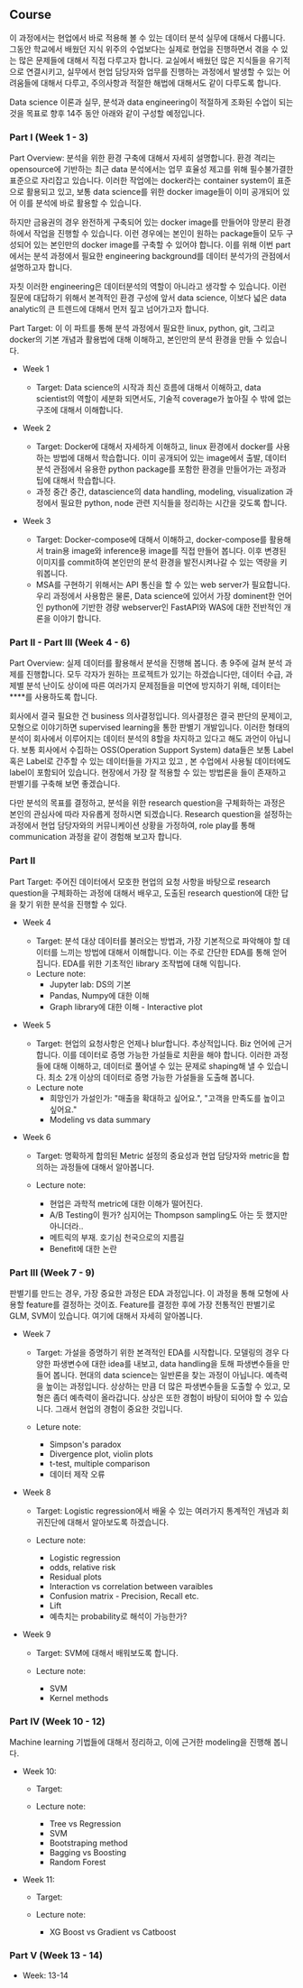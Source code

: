 ## Course

이 과정에서는 현업에서 바로 적용해 볼 수 있는 데이터 분석 실무에 대해서 다룹니다.
그동안 학교에서 배웠던 지식 위주의 수업보다는 실제로 현업을 진행하면서 겪을 수 있는 많은 문제들에 대해서 직접 다루고자 합니다.
교실에서 배웠던 많은 지식들을 유기적으로 연결시키고, 실무에서 현업 담당자와 업무를 진행하는 과정에서 발생할 수 있는 어려움들에 대해서 다루고, 주의사항과 적절한 해법에 대해서도 같이 다루도록 합니다.

Data science 이론과 실무, 분석과 data engineering이 적절하게 조화된 수업이 되는 것을 목표로 향후 14주 동안 아래와 같이 구성할 예정입니다.



### **Part I** (Week 1 - 3)

Part Overview: 분석을 위한 환경 구축에 대해서 자세히 설명합니다. 환경 격리는 opensource에 기반하는 최근 data 분석에서는 업무 효율성 제고를 위해 필수불가결한 표준으로 자리잡고 있습니다. 이러한 작업에는 docker라는 container system이 표준으로 활용되고 있고, 보통 data science를 위한 docker image들이 이미 공개되어 있어 이를 분석에 바로 활용할 수 있습니다. 

하지만 금융권의 경우 완전하게 구축되어 있는 docker image를 만들어야 망분리 환경 하에서 작업을 진행할 수 있습니다. 이런 경우에는 본인이 원하는 package들이 모두 구성되어 있는 본인만의 docker image를 구축할 수 있어야 합니다. 이를 위해 이번 part에서는 분석 과정에서 필요한 engineering background를 데이터 분석가의 관점에서 설명하고자 합니다. 

자칫 이러한 engineering은 데이터분석의 역할이 아니라고 생각할 수 있습니다. 이런 질문에 대답하기 위해서 본격적인 환경 구성에 앞서 data science, 이보다 넓은 data analytic의 큰 트렌드에 대해서 먼저 짚고 넘어가고자 합니다.

Part Target: 이 이 파트를 통해 분석 과정에서 필요한 linux, python, git, 그리고 docker의 기본 개념과 활용법에 대해 이해하고, 본인만의 분석 환경을 만들 수 있습니다.

- Week 1
  - Target: Data science의 시작과 최신 흐름에 대해서 이해하고, data scientist의 역할이 세분화 되면서도, 기술적 coverage가 높아질 수 밖에 없는 구조에 대해서 이해합니다.

- Week 2
  - Target: Docker에 대해서 자세하게 이해하고, linux 환경에서 docker를 사용하는 방법에 대해서 학습합니다. 이미 공개되어 있는 image에서 출발, 데이터 분석 관점에서 유용한 python package를 포함한 환경을 만들어가는 과정과 팁에 대해서 학습합니다.
  - 과정 중간 중간, datascience의 data handling, modeling, visualization 과정에서 필요한 python, node 관련 지식들을 정리하는 시간을 갖도록 합니다. 

- Week 3
    - Target: Docker-compose에 대해서 이해하고, docker-compose를 활용해서 train용 image와 inference용 image를 직접 만들어 봅니다. 이후 변경된 이미지를 commit하여 본인만의 분석 환경을 발전시켜나갈 수 있는 역량을 키워봅니다.
    - MSA를 구현하기 위해서는 API 통신을 할 수 있는 web server가 필요합니다. 우리 과정에서 사용함은 물론, Data science에 있어서 가장 dominent한 언어인 python에 기반한 경량 webserver인 FastAPI와 WAS에 대한 전반적인 개론을 이야기 합니다.

### **Part II - Part III** (Week 4 - 6)

Part Overview: 실제 데이터를 활용해서 분석을 진행해 봅니다. 총 9주에 걸쳐 분석 과제를 진행합니다. 
모두 각자가 원하는 프로젝트가 있기는 하겠습니다만, 데이터 수급, 과제별 분석 난이도 상이에 따른 여러가지 문제점들을 미연에 방지하기 위해, 데이터는 ****를 사용하도록 합니다. 

회사에서 결국 필요한 건 business 의사결정입니다. 의사결정은 결국 판단의 문제이고, 모형으로 이야기하면 supervised learning을 통한 판별기 개발입니다. 이러한 형태의 분석이 회사에서 이루어지는 데이터 분석의 8할을 차지하고 있다고 해도 과언이 아닙니다. 
보통 회사에서 수집하는 OSS(Operation Support System) data들은 보통 Label 혹은 Label로 간주할 수 있는 데이터들을 가지고 있고 , 본 수업에서 사용될 데이터에도 label이 포함되어 있습니다. 현장에서 가장 잘 적용할 수 있는 방법론을 들이 존재하고 판별기를 구축해 보면 좋겠습니다.

다만 분석의 목표를 결정하고, 분석을 위한 research question을 구체화하는 과정은 본인의 관심사에 따라 자유롭게 정하시면 되겠습니다.
Research question을 설정하는 과정에서 현업 담당자와의 커뮤니케이션 상황을 가정하여, role play를 통해 communication 과정을 같이 경험해 보고자 합니다. 


### **Part II**


Part Target: 주어진 데이터에서 모호한 현업의 요청 사항을 바탕으로 research question을 구체화하는 과정에 대해서 배우고, 도출된 research question에 대한 답을 찾기 위한 분석을 진행할 수 있다.

- Week 4
    - Target: 분석 대상 데이터를 불러오는 방법과, 가장 기본적으로 파악해야 할 데이터를 느끼는 방법에 대해서 이해합니다. 이는 주로 간단한 EDA를 통해 얻어집니다. EDA를 위한 기초적인 library 조작법에 대해 익힙니다.
    - Lecture note:
        - Jupyter lab: DS의 기본
        - Pandas, Numpy에 대한 이해
        - Graph library에 대한 이해 - Interactive plot
    
    
- Week 5
    - Target: 현업의 요청사항은 언제나 blur합니다. 추상적입니다. Biz 언어에 근거합니다. 이를 데이터로 증명 가능한 가설들로 치환을 해야 합니다. 이러한 과정들에 대해 이해하고, 데이터로 풀어낼 수 있는 문제로 shaping해 낼 수 있습니다. 최소 2개 이상의 데이터로 증명 가능한 가설들을 도출해 봅니다.
    - Lecture note
        - 희망인가 가설인가: "매출을 확대하고 싶어요.", "고객을 만족도를 높이고 싶어요." 
        - Modeling vs data summary



- Week 6
    - Target: 명확하게 합의된 Metric 설정의 중요성과 현업 담당자와 metric을 합의하는 과정들에 대해서 알아봅니다. 

    - Lecture note:
        - 현업은 과학적 metric에 대한 이해가 떨어진다.
        - A/B Testing이 뭔가? 심지어는 Thompson sampling도 아는 듯 했지만 아니더라..
        - 메트릭의 부재. 호기심 천국으로의 지름길
        - Benefit에 대한 논란




### **Part III** (Week 7 - 9)

판별기를 만드는 경우, 가장 중요한 과정은 EDA 과정입니다. 이 과정을 통해 모형에 사용할 feature를 결정하는 것이죠. Feature를 결정한 후에 가장 전통적인 판별기로 GLM, SVM이 있습니다. 여기에 대해서 자세히 알아봅니다.

- Week 7
    - Target: 가설을 증명하기 위한 본격적인 EDA를 시작합니다. 모델링의 경우 다양한 파생변수에 대한 idea를 내보고, data handling을 토해 파생변수들을 만들어 봅니다. 현대의 data science는 일반론을 찾는 과정이 아닙니다. 예측력을 높이는 과정입니다. 상상하는 만큼 더 많은 파생변수들을 도출할 수 있고, 모형은 좀더 예측력이 올라갑니다. 상상은 또한 경험이 바탕이 되어야 할 수 있습니다. 그래서 현업의 경험이 중요한 것입니다.

    - Leture note:
        - Simpson's paradox
        - Divergence plot, violin plots
        - t-test, multiple comparison
        - 데이터 제작 오류



- Week 8
    - Target: Logistic regression에서 배울 수 있는 여러가지 통계적인 개념과 회귀진단에 대해서 알아보도록 하겠습니다.
    
    - Lecture note:
        - Logistic regression
        - odds, relative risk
        - Residual plots
        - Interaction vs correlation between varaibles
        - Confusion matrix - Precision, Recall etc.
        - Lift
        - 예측치는 probability로 해석이 가능한가?


- Week 9
    - Target: SVM에 대해서 배워보도록 합니다.

    - Lecture note:
        - SVM
        - Kernel methods



### **Part IV** (Week 10 - 12)

Machine learning 기법들에 대해서 정리하고, 이에 근거한 modeling을 진행해 봅니다.

- Week 10:
    - Target:

    - Lecture note:
        - Tree vs Regression
        - SVM
        - Bootstraping method
        - Bagging vs Boosting
        - Random Forest
        
        
        
- Week 11:
    - Target:
    
    - Lecture note:
        - XG Boost vs Gradient  vs Catboost


### **Part V** (Week 13 - 14)

- Week: 13-14
